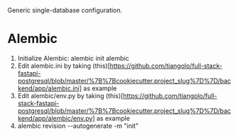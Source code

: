 Generic single-database configuration.

# Alembic

1. Initialize Alembic: alembic init alembic
2. Edit alembic.ini by taking
(this)[https://github.com/tiangolo/full-stack-fastapi-postgresql/blob/master/%7B%7Bcookiecutter.project_slug%7D%7D/backend/app/alembic.ini]
as example
3. Edit alembic/env.py  by taking
(this)[https://github.com/tiangolo/full-stack-fastapi-postgresql/blob/master/%7B%7Bcookiecutter.project_slug%7D%7D/backend/app/alembic/env.py]
as example
4. alembic revision --autogenerate -m "init"
